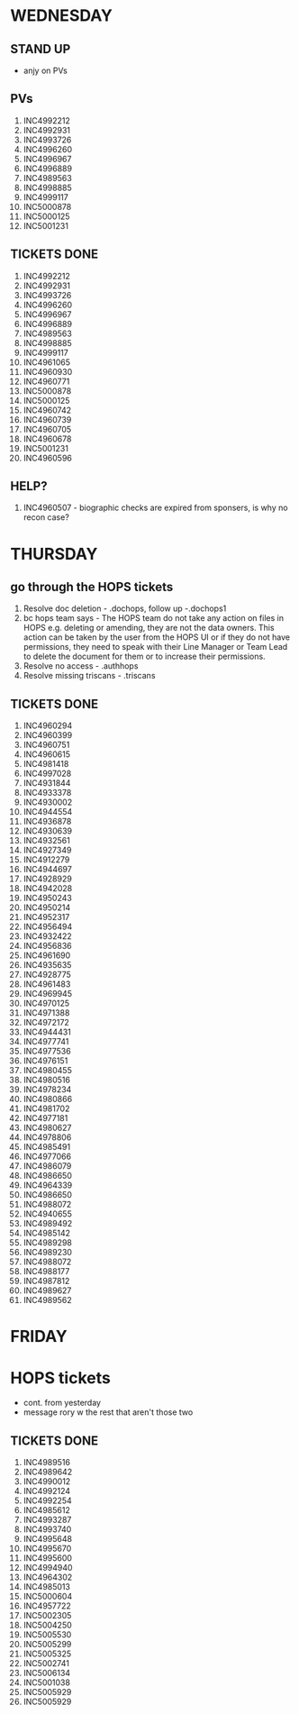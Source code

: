 
# WEDNESDAY 

## STAND UP 
- anjy on PVs


## PVs
1. INC4992212
2. INC4992931
3. INC4993726
4. INC4996260
5. INC4996967
6. INC4996889
7. INC4989563
8. INC4998885
9. INC4999117
10. INC5000878
11. INC5000125
12. INC5001231


## TICKETS DONE
1. INC4992212
2. INC4992931
3. INC4993726
4. INC4996260
5. INC4996967
6. INC4996889
7. INC4989563
8. INC4998885
9. INC4999117
10. INC4961065
11. INC4960930
12. INC4960771
13. INC5000878
14. INC5000125
15. INC4960742
16. INC4960739
17. INC4960705
18. INC4960678
19. INC5001231
20. INC4960596

## HELP?
 1. INC4960507 - biographic checks are expired from sponsers, is why no recon case?

# THURSDAY 


## go through the HOPS tickets
1. Resolve doc deletion - .dochops, follow up -.dochops1
2. bc  hops team says - 
The HOPS team do not take any action on files in HOPS e.g. deleting or amending, they are not the data owners. This action can be taken by the user from the HOPS UI or if they do not have permissions, they need to speak with their Line Manager or Team Lead to delete the document for them or to increase their permissions. 
3. Resolve no access - .authhops
4. Resolve missing triscans - .triscans
 

## TICKETS DONE
1. INC4960294
2. INC4960399
3. INC4960751
4. INC4960615
5. INC4981418
6. INC4997028
7. INC4931844
8. INC4933378
9. INC4930002
10. INC4944554
11. INC4936878
12. INC4930639
13. INC4932561
14. INC4927349
15. INC4912279
16. INC4944697
17. INC4928929
18. INC4942028
19. INC4950243
20. INC4950214
21. INC4952317
22. INC4956494
23. INC4932422
24. INC4956836
25. INC4961690
26. INC4935635
27. INC4928775
28. INC4961483
29. INC4969945
30. INC4970125
31. INC4971388
32. INC4972172
33. INC4944431
34. INC4977741
35. INC4977536
36. INC4976151
37. INC4980455
38. INC4980516
39. INC4978234
40. INC4980866
41. INC4981702
42. INC4977181
43. INC4980627
44. INC4978806
45. INC4985491
46. INC4977066
47. INC4986079
48. INC4986650
49. INC4964339
50. INC4986650
51. INC4988072
52. INC4940655
53. INC4989492
54. INC4985142
55. INC4989298
56. INC4989230
57. INC4988072
58. INC4988177
59. INC4987812
60. INC4989627
61. INC4989562

# FRIDAY 

# HOPS tickets 
- cont. from yesterday
- message rory w the rest that aren't those two


## TICKETS DONE
1. INC4989516
2. INC4989642
3. INC4990012
4. INC4992124
5. INC4992254
6. INC4985612
7. INC4993287
8. INC4993740
9. INC4995648
10. INC4995670
11. INC4995600
12. INC4994940
13. INC4964302
14. INC4985013
15. INC5000604
16. INC4957722
17. INC5002305
18. INC5004250
19. INC5005530
20. INC5005299
21. INC5005325
22. INC5002741
23. INC5006134
24. INC5001038
25. INC5005929
26. INC5005929
























